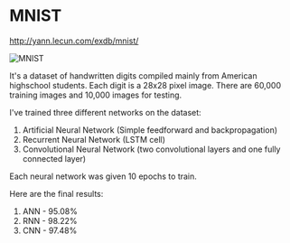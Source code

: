 # MNIST

http://yann.lecun.com/exdb/mnist/

![MNIST](https://cdn-images-1.medium.com/max/581/1*zY1qFB9aFfZz66YxxoI2aw.gif)

It's a dataset of handwritten digits compiled mainly from American highschool students. Each digit is a 28x28 pixel image. There are 60,000 training images and 10,000 images for testing.

I've trained three different networks on the dataset:

1. Artificial Neural Network (Simple feedforward and backpropagation)
2. Recurrent Neural Network (LSTM cell)
3. Convolutional Neural Network (two convolutional layers and one fully connected layer)

Each neural network was given 10 epochs to train. 

Here are the final results:

1. ANN - 95.08%
3. RNN - 98.22%
2. CNN - 97.48%

